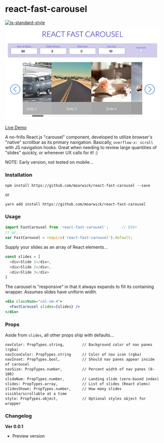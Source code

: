 react-fast-carousel
===================

[![js-standard-style](https://img.shields.io/badge/code%20style-standard-brightgreen.svg)](http://standardjs.com)

![GIF Demo](showcase.jpg)

[Live Demo](http://moarwick.github.io/react-fast-carousel)

A no-frills React.js "carousel" component, developed to utilize browser's "native" scrollbar as its primary navigation. Basically, `overflow-x: scroll` with JS navigation hooks. Great when needing to review large quantities of "slides" quickly, or whenever UX calls for it! :)

NOTE: Early version, not tested on mobile...


### Installation
```
npm install https://github.com/moarwick/react-fast-carousel --save
```
or
```
yarn add install https://github.com/moarwick/react-fast-carousel
```

### Usage

```js
import FastCarousel from 'react-fast-carousel';      // ES6+
// or...
var FastCarousel = require('react-fast-carousel').default;
```

Supply your slides as an array of React elements...
```js
const slides = [
  <div>Slide 1</div>,
  <div>Slide 2</div>,
  <div>Slide 3</div>
]

```

The carousel is "responsive" in that it always expands to fill its containing wrapper. Assumes slides have uniform width. 
```jsx
<div className="col-sm-4">
  <FastCarousel slides={slides} />
</div>
```


### Props
Aside from `slides`, all other props ship with defaults...

```
navColor: PropTypes.string,        // Background color of nav panes (rgba)
navIconColor: PropTypes.string     // Color of nav icon (rgba)
navInset: PropTypes.bool,          // Should nav panes appear inside of carousel 
navSize: PropTypes.number,         // Percent width of nav panes (0-100)
slideNum: PropTypes.number,        // Landing slide (zero-based index)
slides: PropTypes.array,           // List of slides (React elems)
slidesShown: PropTypes.number,     // How many slides visible/scrollable at a time
style: PropTypes.object,           // Optional styles object for wrapper
```


### Changelog
**Ver 0.0.1**
* Preview version

